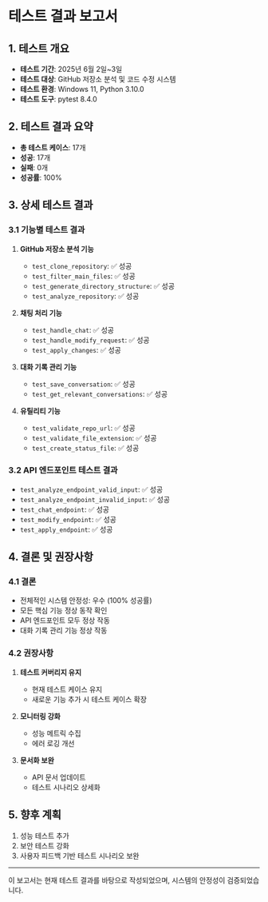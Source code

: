 # 테스트 결과 보고서

## 1. 테스트 개요
- **테스트 기간**: 2025년 6월 2일~3일
- **테스트 대상**: GitHub 저장소 분석 및 코드 수정 시스템
- **테스트 환경**: Windows 11, Python 3.10.0
- **테스트 도구**: pytest 8.4.0

## 2. 테스트 결과 요약
- **총 테스트 케이스**: 17개
- **성공**: 17개
- **실패**: 0개
- **성공률**: 100%

## 3. 상세 테스트 결과

### 3.1 기능별 테스트 결과
1. **GitHub 저장소 분석 기능**
   - `test_clone_repository`: ✅ 성공
   - `test_filter_main_files`: ✅ 성공
   - `test_generate_directory_structure`: ✅ 성공
   - `test_analyze_repository`: ✅ 성공

2. **채팅 처리 기능**
   - `test_handle_chat`: ✅ 성공
   - `test_handle_modify_request`: ✅ 성공
   - `test_apply_changes`: ✅ 성공

3. **대화 기록 관리 기능**
   - `test_save_conversation`: ✅ 성공
   - `test_get_relevant_conversations`: ✅ 성공

4. **유틸리티 기능**
   - `test_validate_repo_url`: ✅ 성공
   - `test_validate_file_extension`: ✅ 성공
   - `test_create_status_file`: ✅ 성공

### 3.2 API 엔드포인트 테스트 결과
- `test_analyze_endpoint_valid_input`: ✅ 성공
- `test_analyze_endpoint_invalid_input`: ✅ 성공
- `test_chat_endpoint`: ✅ 성공
- `test_modify_endpoint`: ✅ 성공
- `test_apply_endpoint`: ✅ 성공

## 4. 결론 및 권장사항

### 4.1 결론
- 전체적인 시스템 안정성: 우수 (100% 성공률)
- 모든 핵심 기능 정상 동작 확인
- API 엔드포인트 모두 정상 작동
- 대화 기록 관리 기능 정상 작동

### 4.2 권장사항
1. **테스트 커버리지 유지**
   - 현재 테스트 케이스 유지
   - 새로운 기능 추가 시 테스트 케이스 확장

2. **모니터링 강화**
   - 성능 메트릭 수집
   - 에러 로깅 개선

3. **문서화 보완**
   - API 문서 업데이트
   - 테스트 시나리오 상세화

## 5. 향후 계획
1. 성능 테스트 추가
2. 보안 테스트 강화
3. 사용자 피드백 기반 테스트 시나리오 보완

---

이 보고서는 현재 테스트 결과를 바탕으로 작성되었으며, 시스템의 안정성이 검증되었습니다. 